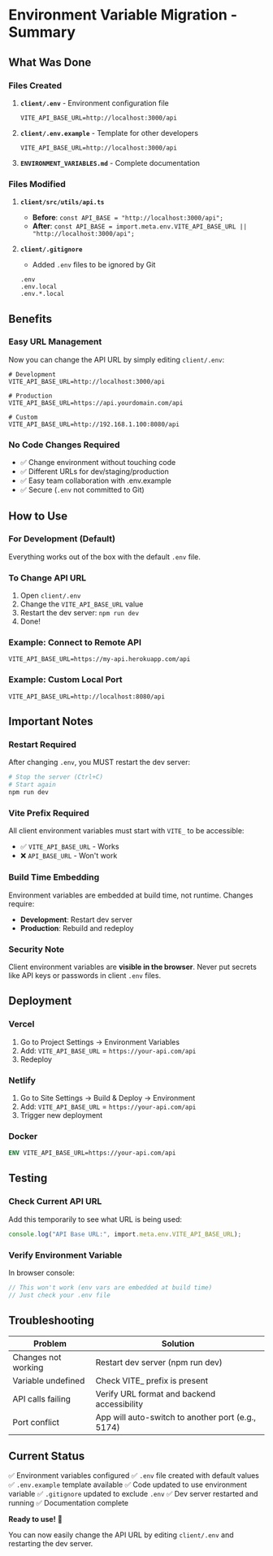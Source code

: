# Environment Variable Migration - Summary

## What Was Done

### Files Created

1. **`client/.env`** - Environment configuration file

   ```env
   VITE_API_BASE_URL=http://localhost:3000/api
   ```

2. **`client/.env.example`** - Template for other developers

   ```env
   VITE_API_BASE_URL=http://localhost:3000/api
   ```

3. **`ENVIRONMENT_VARIABLES.md`** - Complete documentation

### Files Modified

1. **`client/src/utils/api.ts`**

   - **Before**: `const API_BASE = "http://localhost:3000/api";`
   - **After**: `const API_BASE = import.meta.env.VITE_API_BASE_URL || "http://localhost:3000/api";`

2. **`client/.gitignore`**
   - Added `.env` files to be ignored by Git
   ```
   .env
   .env.local
   .env.*.local
   ```

## Benefits

### Easy URL Management

Now you can change the API URL by simply editing `client/.env`:

```env
# Development
VITE_API_BASE_URL=http://localhost:3000/api

# Production
VITE_API_BASE_URL=https://api.yourdomain.com/api

# Custom
VITE_API_BASE_URL=http://192.168.1.100:8080/api
```

### No Code Changes Required

- ✅ Change environment without touching code
- ✅ Different URLs for dev/staging/production
- ✅ Easy team collaboration with .env.example
- ✅ Secure (`.env` not committed to Git)

## How to Use

### For Development (Default)

Everything works out of the box with the default `.env` file.

### To Change API URL

1. Open `client/.env`
2. Change the `VITE_API_BASE_URL` value
3. Restart the dev server: `npm run dev`
4. Done!

### Example: Connect to Remote API

```env
VITE_API_BASE_URL=https://my-api.herokuapp.com/api
```

### Example: Custom Local Port

```env
VITE_API_BASE_URL=http://localhost:8080/api
```

## Important Notes

### Restart Required

After changing `.env`, you MUST restart the dev server:

```bash
# Stop the server (Ctrl+C)
# Start again
npm run dev
```

### Vite Prefix Required

All client environment variables must start with `VITE_` to be accessible:

- ✅ `VITE_API_BASE_URL` - Works
- ❌ `API_BASE_URL` - Won't work

### Build Time Embedding

Environment variables are embedded at build time, not runtime. Changes require:

- **Development**: Restart dev server
- **Production**: Rebuild and redeploy

### Security Note

Client environment variables are **visible in the browser**. Never put secrets like API keys or passwords in client `.env` files.

## Deployment

### Vercel

1. Go to Project Settings → Environment Variables
2. Add: `VITE_API_BASE_URL` = `https://your-api.com/api`
3. Redeploy

### Netlify

1. Go to Site Settings → Build & Deploy → Environment
2. Add: `VITE_API_BASE_URL` = `https://your-api.com/api`
3. Trigger new deployment

### Docker

```dockerfile
ENV VITE_API_BASE_URL=https://your-api.com/api
```

## Testing

### Check Current API URL

Add this temporarily to see what URL is being used:

```typescript
console.log("API Base URL:", import.meta.env.VITE_API_BASE_URL);
```

### Verify Environment Variable

In browser console:

```javascript
// This won't work (env vars are embedded at build time)
// Just check your .env file
```

## Troubleshooting

| Problem             | Solution                                          |
| ------------------- | ------------------------------------------------- |
| Changes not working | Restart dev server (npm run dev)                  |
| Variable undefined  | Check VITE\_ prefix is present                    |
| API calls failing   | Verify URL format and backend accessibility       |
| Port conflict       | App will auto-switch to another port (e.g., 5174) |

## Current Status

✅ Environment variables configured
✅ `.env` file created with default values
✅ `.env.example` template available
✅ Code updated to use environment variable
✅ `.gitignore` updated to exclude `.env`
✅ Dev server restarted and running
✅ Documentation complete

**Ready to use!** 🎉

You can now easily change the API URL by editing `client/.env` and restarting the dev server.
